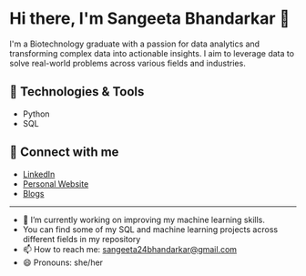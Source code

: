 
# Hi there, I'm Sangeeta Bhandarkar 👋

I'm a Biotechnology graduate with a passion for data analytics and transforming complex data into actionable insights. I aim to leverage data to solve real-world problems across various fields and industries.

## 🔧 Technologies & Tools
- Python
- SQL

## 🔗 Connect with me
- [LinkedIn](https://www.linkedin.com/in/sangeetab2452)
- [Personal Website](https://sangeeta24bhandark.wixsite.com/my-site-2)
- [Blogs](https://medium.com/@sangeeta24bhandarkar)
---
- 🔭 I’m currently working on improving my machine learning skills.
- You can find some of my SQL and machine learning projects across different fields in my repository
- 📫 How to reach me: sangeeta24bhandarkar@gmail.com
- 😄 Pronouns: she/her
